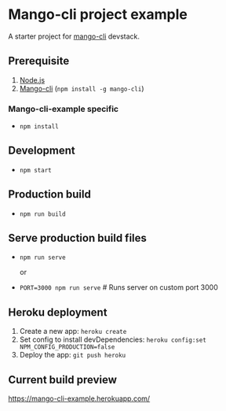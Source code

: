 # Mango-cli project example

A starter project for [mango-cli](https://github.com/manGoweb/mango-cli) devstack.

## Prerequisite

1. [Node.js](https://nodejs.org)
2. [Mango-cli](https://github.com/manGoweb/mango-cli) (`npm install -g mango-cli`)

### Mango-cli-example specific

- `npm install`

## Development

- `npm start`

## Production build

- `npm run build`

## Serve production build files

- `npm run serve`

	or

- `PORT=3000 npm run serve` # Runs server on custom port 3000

## Heroku deployment

1. Create a new app: `heroku create`
2. Set config to install devDependencies: `heroku config:set NPM_CONFIG_PRODUCTION=false`
3. Deploy the app: `git push heroku`

## Current build preview

https://mango-cli-example.herokuapp.com/
